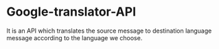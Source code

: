 # Google-translator-API
It is an API which translates the source message to destination language  message according to the language we choose.
